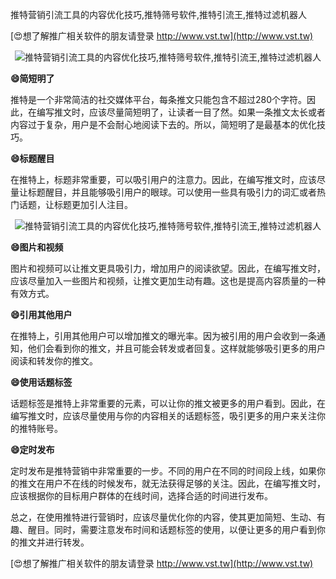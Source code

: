 推特营销引流工具的内容优化技巧,推特筛号软件,推特引流王,推特过滤机器人

[😍想了解推广相关软件的朋友请登录 http://www.vst.tw](http://www.vst.tw)

 <center><img src="https://vst.tw/MP4/tuiguang/png/6.png" alt="推特营销引流工具的内容优化技巧,推特筛号软件,推特引流王,推特过滤机器人"></center>

**😄简短明了**

推特是一个非常简洁的社交媒体平台，每条推文只能包含不超过280个字符。因此，在编写推文时，应该尽量简短明了，让读者一目了然。如果一条推文太长或者内容过于复杂，用户是不会耐心地阅读下去的。所以，简短明了是最基本的优化技巧。

**😄标题醒目**

在推特上，标题非常重要，可以吸引用户的注意力。因此，在编写推文时，应该尽量让标题醒目，并且能够吸引用户的眼球。可以使用一些具有吸引力的词汇或者热门话题，让标题更加引人注目。

 <center><img src="https://vst.tw/MP4/tuiguang/png/3.png" alt="推特营销引流工具的内容优化技巧,推特筛号软件,推特引流王,推特过滤机器人"></center>

**😄图片和视频**

图片和视频可以让推文更具吸引力，增加用户的阅读欲望。因此，在编写推文时，应该尽量加入一些图片和视频，让推文更加生动有趣。这也是提高内容质量的一种有效方式。

**😄引用其他用户**

在推特上，引用其他用户可以增加推文的曝光率。因为被引用的用户会收到一条通知，他们会看到你的推文，并且可能会转发或者回复。这样就能够吸引更多的用户阅读和转发你的推文。

**😄使用话题标签**

话题标签是推特上非常重要的元素，可以让你的推文被更多的用户看到。因此，在编写推文时，应该尽量使用与你的内容相关的话题标签，吸引更多的用户来关注你的推特账号。

**😄定时发布**

定时发布是推特营销中非常重要的一步。不同的用户在不同的时间段上线，如果你的推文在用户不在线的时候发布，就无法获得足够的关注。因此，在编写推文时，应该根据你的目标用户群体的在线时间，选择合适的时间进行发布。

总之，在使用推特进行营销时，应该尽量优化你的内容，使其更加简短、生动、有趣、醒目。同时，需要注意发布时间和话题标签的使用，以便让更多的用户看到你的推文并进行转发。

[😍想了解推广相关软件的朋友请登录 http://www.vst.tw](http://www.vst.tw)



